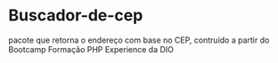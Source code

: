 # Buscador-de-cep

pacote que retorna o endereço com base no CEP, contruído a partir do Bootcamp  Formação PHP Experience da DIO

